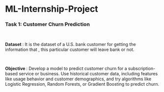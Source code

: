 # ML-Internship-Project

<h3> <b> Task 1: Customer Churn Prediction </b></h3><br>
<p> <b>Dataset </b>: It is the dataset of a U.S. bank customer for getting the information that , this particular customer will leave
bank or not. </p> <br>
<p> <b> Objective </b>: Develop a model to predict customer churn for a subscription- based service or business. Use historical
customer data, including features like usage behavior and customer demographics, and try algorithms like
Logistic Regression, Random Forests, or Gradient Boosting to predict churn.</p> <br>
